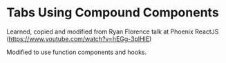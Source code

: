 # Tabs Using Compound Components

Learned, copied and modified from Ryan Florence talk at Phoenix ReactJS (https://www.youtube.com/watch?v=hEGg-3pIHlE)

Modified to use function components and hooks.
